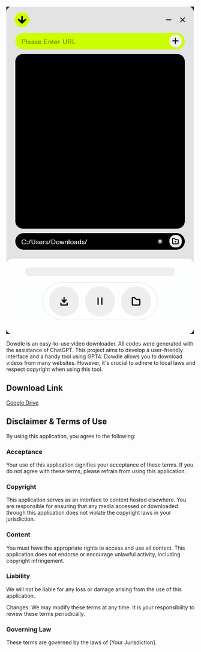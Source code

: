 ![Dowdle.png](images/Dowdle.png)

Dowdle is an easy-to-use video downloader. All codes were generated with the assistance of ChatGPT. This project aims to develop a user-friendly interface and a handy tool using GPT4. Dowdle allows you to download videos from many websites. However, it's crucial to adhere to local laws and respect copyright when using this tool.

## **Download Link**


[Google Drive](https://drive.google.com/drive/folders/1dsVgH8NIt6kY3KN02aHDfXjz2SbAchcK?usp=sharing)


## **Disclaimer & Terms of Use**



By using this application, you agree to the following:

### **Acceptance**

Your use of this application signifies your acceptance of these terms. If you do not agree with these terms, please refrain from using this application.

### **Copyright**

This application serves as an interface to content hosted elsewhere. You are responsible for ensuring that any media accessed or downloaded through this application does not violate the copyright laws in your jurisdiction.

### **Content**

You must have the appropriate rights to access and use all content. This application does not endorse or encourage unlawful activity, including copyright infringement.

### **Liability**

We will not be liable for any loss or damage arising from the use of this application.

Changes: We may modify these terms at any time. It is your responsibility to review these terms periodically.

### **Governing Law**

These terms are governed by the laws of [Your Jurisdiction].

